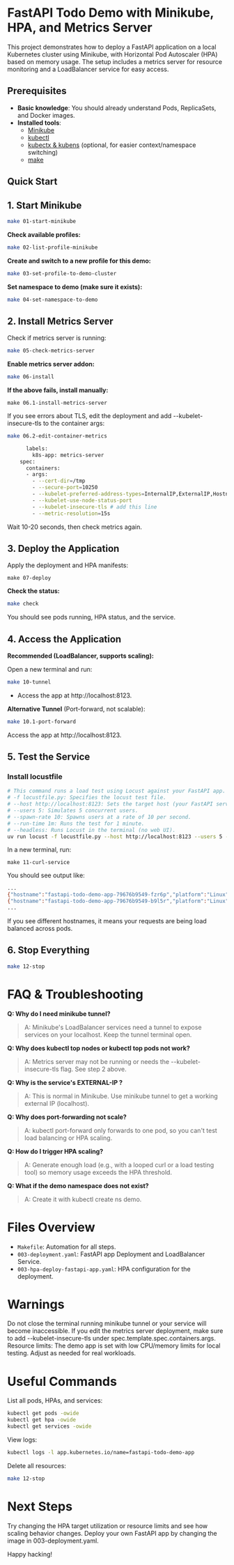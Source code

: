 # FastAPI Todo Demo with Minikube, HPA, and Metrics Server

This project demonstrates how to deploy a FastAPI application on a local Kubernetes cluster using Minikube, with Horizontal Pod Autoscaler (HPA) based on memory usage. The setup includes a metrics server for resource monitoring and a LoadBalancer service for easy access.

## Prerequisites

- **Basic knowledge**: You should already understand Pods, ReplicaSets, and Docker images.
- **Installed tools**:  
  - [Minikube](https://minikube.sigs.k8s.io/docs/)
  - [kubectl](https://kubernetes.io/docs/tasks/tools/)
  - [kubectx & kubens](https://github.com/ahmetb/kubectx) (optional, for easier context/namespace switching)
  - [make](https://www.gnu.org/software/make/)

## Quick Start

## 1. Start Minikube

```sh
make 01-start-minikube
```


**Check available profiles:**

```sh
make 02-list-profile-minikube
```

**Create and switch to a new profile for this demo:**
```sh
make 03-set-profile-to-demo-cluster
```

**Set namespace to demo (make sure it exists):**

```sh
make 04-set-namespace-to-demo
```

## 2. Install Metrics Server

Check if metrics server is running:

```sh
make 05-check-metrics-server

```

**Enable metrics server addon:**
```sh
make 06-install
```

**If the above fails, install manually:**
```
make 06.1-install-metrics-server
```

If you see errors about TLS, edit the deployment and add --kubelet-insecure-tls to the container args:
```sh
make 06.2-edit-container-metrics
```

```bash
      labels:
        k8s-app: metrics-server
    spec:
      containers:
      - args:
        - --cert-dir=/tmp
        - --secure-port=10250
        - --kubelet-preferred-address-types=InternalIP,ExternalIP,Hostname
        - --kubelet-use-node-status-port
        - --kubelet-insecure-tls # add this line
        - --metric-resolution=15s
```

Wait 10-20 seconds, then check metrics again.

## 3. Deploy the Application

Apply the deployment and HPA manifests:
```
make 07-deploy
```

**Check the status:**
```bash
make check
```
You should see pods running, HPA status, and the service.

## 4. Access the Application

**Recommended (LoadBalancer, supports scaling):**

Open a new terminal and run:
```sh
make 10-tunnel
```

- Access the app at http://localhost:8123.

**Alternative Tunnel** (Port-forward, not scalable):
```bash
make 10.1-port-forward
```

Access the app at http://localhost:8123.

## 5. Test the Service

### Install locustfile

```bash
# This command runs a load test using Locust against your FastAPI app.
# -f locustfile.py: Specifies the locust test file.
# --host http://localhost:8123: Sets the target host (your FastAPI service).
# --users 5: Simulates 5 concurrent users.
# --spawn-rate 10: Spawns users at a rate of 10 per second.
# --run-time 1m: Runs the test for 1 minute.
# --headless: Runs Locust in the terminal (no web UI).
uv run locust -f locustfile.py --host http://localhost:8123 --users 5 --spawn-rate 10 --run-time 1m --headless
```

In a new terminal, run:
```
make 11-curl-service
```

You should see output like:
```bash
...
{"hostname":"fastapi-todo-demo-app-79676b9549-fzr6p","platform":"Linux","version":"hpa-v22"}
{"hostname":"fastapi-todo-demo-app-79676b9549-b9l5r","platform":"Linux","version":"hpa-v22"}
...
```

If you see different hostnames, it means your requests are being load balanced across pods.

## 6. Stop Everything
```sh
make 12-stop
```
# FAQ & Troubleshooting

**Q: Why do I need minikube tunnel?**
> A: Minikube's LoadBalancer services need a tunnel to expose services on your localhost. Keep the tunnel terminal open.

**Q: Why does kubectl top nodes or kubectl top pods not work?**
> A: Metrics server may not be running or needs the --kubelet-insecure-tls flag. See step 2 above.

**Q: Why is the service's EXTERNAL-IP <pending>?**
> A: This is normal in Minikube. Use minikube tunnel to get a working external IP (localhost).

**Q: Why does port-forwarding not scale?**
> A: kubectl port-forward only forwards to one pod, so you can't test load balancing or HPA scaling.

**Q: How do I trigger HPA scaling?**
> A: Generate enough load (e.g., with a looped curl or a load testing tool) so memory usage exceeds the HPA threshold.

**Q: What if the demo namespace does not exist?**
> A: Create it with kubectl create ns demo.

# Files Overview

- `Makefile`: Automation for all steps.
- `003-deployment.yaml`: FastAPI app Deployment and LoadBalancer Service.
- `003-hpa-deploy-fastapi-app.yaml`: HPA configuration for the deployment.

# Warnings
Do not close the terminal running minikube tunnel or your service will become inaccessible.
If you edit the metrics server deployment, make sure to add --kubelet-insecure-tls under spec.template.spec.containers.args.
Resource limits: The demo app is set with low CPU/memory limits for local testing. Adjust as needed for real workloads.

# Useful Commands
List all pods, HPAs, and services:
```sh
kubectl get pods -owide
kubectl get hpa -owide
kubectl get services -owide
```
View logs:
```sh
kubectl logs -l app.kubernetes.io/name=fastapi-todo-demo-app
```

Delete all resources:
```sh
make 12-stop
```

# Next Steps
Try changing the HPA target utilization or resource limits and see how scaling behavior changes.
Deploy your own FastAPI app by changing the image in 003-deployment.yaml.

Happy hacking!